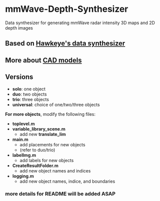 # mmWave-Depth-Synthesizer
 Data synthesizer for generating mmWave radar intensity 3D maps and 2D depth images

## Based on [Hawkeye's data synthesizer](https://github.com/JaydenG1019/HawkEye-Data-Code)

## More about [CAD models](https://github.com/zhuoming34/CAD-Model-PointCloud)

## Versions
- **solo**: one object
- **duo**: two objects
- **trio**: three objects
- **universal**: choice of one/two/three objects 

**For more objects**, modify the following files:
- **toplevel.m**
- **variable_library_scene.m**
  - add new **translate_lim**
- **main.m**
  - add placements for new objects
  - (refer to duo/trio)
- **labelImg.m**
  - add labels for new objects
- **CreateResultFolder.m**
  - add new object names and indices
- **logging.m**
  - add new object names, indice, and boundaries

### more details for README will be added ASAP
